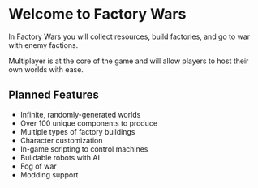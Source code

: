 # Welcome to Factory Wars

In Factory Wars you will collect resources, build factories, and go to war with enemy factions.

Multiplayer is at the core of the game and will allow players to host their own worlds with ease.

## Planned Features
- Infinite, randomly-generated worlds
- Over 100 unique components to produce
- Multiple types of factory buildings
- Character customization
- In-game scripting to control machines
- Buildable robots with AI
- Fog of war
- Modding support